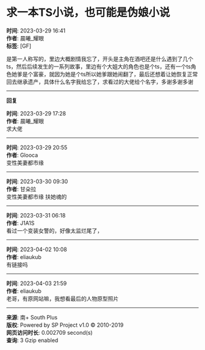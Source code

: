 # 求一本TS小说，也可能是伪娘小说

**时间**: 2023-03-29 16:41  
**作者**: 晨曦_耀眼  
**标签**: [GF]  

是第一人称写的，里边大概剧情我忘了，开头是主角在酒吧还是什么遇到了几个ts，然后后续发生的一系列故事，里边有个大姐大的角色也是个ts，还有一个ts角色她爹是个富豪，就因为她是个ts所以她爹跟她闹翻了，最后还想着让她恢复正常回去继承遗产，具体什么名字我给忘了，求看过的大佬给个名字，多谢多谢多谢  

---

**回复**  

**时间**: 2023-03-29 17:28  
**作者**: 晨曦_耀眼  
求大佬  

---

**时间**: 2023-03-29 20:55  
**作者**: Glooca  
变性美妻都市缘  

---

**时间**: 2023-03-30 09:30  
**作者**: 甘朵拉  
变性美妻都市缘 扶她魂的  

---

**时间**: 2023-03-31 06:18  
**作者**: J1A1S  
看过一个变装女警的，好像太监烂尾了，  

---

**时间**: 2023-04-02 10:08  
**作者**: eliaukub  
有链接吗  

---

**时间**: 2023-04-03 21:59  
**作者**: eliaukub  
老哥，有原网站嘛，我想看最后的人物原型照片  

---

**来源**: 南+ South Plus  
**版权**: Powered by SP Project v1.0 © 2010-2019  
**网页访问时长**: 0.002709 second(s)  
**查询**: 3 Gzip enabled  
<!-- tcd_original_link https://www.level-plus.net/simple/index.php?t1776930.html -->
